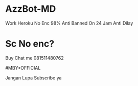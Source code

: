 # AzzBot-MD

Work Heroku
No Enc 98%
Anti Banned
On 24 Jam
Anti Dilay

# Sc No enc?
Buy Chat me 081511480762

#MBY•OFFICIAL

Jangan Lupa Subscribe ya 
